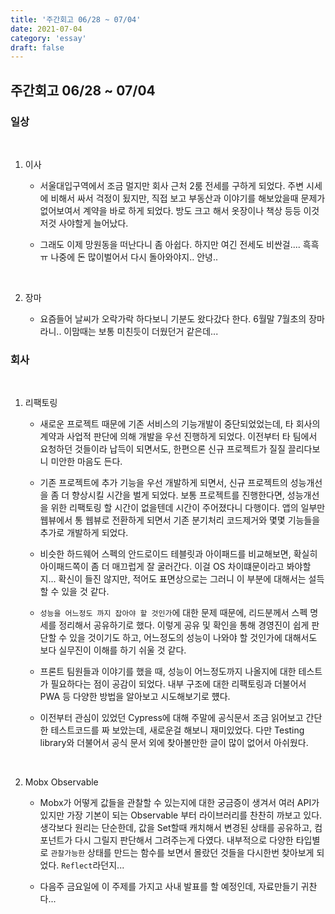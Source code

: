 ```yaml
---
title: '주간회고 06/28 ~ 07/04'
date: 2021-07-04
category: 'essay'
draft: false
---
```


## 주간회고 06/28 ~ 07/04

### 일상

<br>

1. 이사

   - 서울대입구역에서 조금 멀지만 회사 근처 2룸 전세를 구하게 되었다. 주변 시세에 비해서 싸서 걱정이 됬지만, 직접 보고 부동산과 이야기를 해보았을때 문제가 없어보여서 계약을 바로 하게 되었다. 방도 크고 해서 옷장이나 책상 등등 이것저것 사야할게 늘어났다.

   - 그래도 이제 망원동을 떠난다니 좀 아쉽다. 하지만 여긴 전세도 비싼걸.... 흑흑 ㅠ 나중에 돈 많이벌어서 다시 돌아와야지.. 안녕..

<br>

2. 장마

   - 요즘들어 날씨가 오락가락 하다보니 기분도 왔다갔다 한다. 6월말 7월초의 장마라니.. 이맘때는 보통 미친듯이 더웠던거 같은데...

### 회사

<br>

1. 리팩토링

   - 새로운 프로젝트 때문에 기존 서비스의 기능개발이 중단되었었는데, 타 회사의 계약과 사업적 판단에 의해 개발을 우선 진행하게 되었다. 이전부터 타 팀에서 요청하던 것들이라 납득이 되면서도, 한편으론 신규 프로젝트가 질질 끌리다보니 미안한 마음도 든다.

   - 기존 프로젝트에 추가 기능을 우선 개발하게 되면서, 신규 프로젝트의 성능개선을 좀 더 향상시킬 시간을 벌게 되었다. 보통 프로젝트를 진행한다면, 성능개선을 위한 리팩토링 할 시간이 없을텐데 시간이 주어졌다니 다행이다. 앱의 일부만 웹뷰에서 통 웹뷰로 전환하게 되면서 기존 분기처리 코드제거와 몇몇 기능들을 추가로 개발하게 되었다.

   - 비슷한 하드웨어 스펙의 안드로이드 테블릿과 아이패드를 비교해보면, 확실히 아이패드쪽이 좀 더 매끄럽게 잘 굴러간다. 이걸 OS 차이떄문이라고 봐야할지... 확신이 들진 않지만, 적어도 표면상으로는 그러니 이 부분에 대해서는 설득할 수 있을 것 같다.

   - `성능을 어느정도 까지 잡아야 할 것인가`에 대한 문제 때문에, 리드분께서 스펙 명세를 정리해서 공유하기로 했다. 이렇게 공유 및 확인을 통해 경영진이 쉽게 판단할 수 있을 것이기도 하고, 어느정도의 성능이 나와야 할 것인가에 대해서도 보다 실무진이 이해를 하기 쉬울 것 같다.

   - 프론트 팀원들과 이야기를 했을 때, 성능이 어느정도까지 나올지에 대한 테스트가 필요하다는 점이 공감이 되었다. 내부 구조에 대한 리팩토링과 더불어서 PWA 등 다양한 방법을 알아보고 시도해보기로 헀다.

   - 이전부터 관심이 있었던 Cypress에 대해 주말에 공식문서 조금 읽어보고 간단한 테스트코드를 짜 보았는데, 새로운걸 해보니 재미있었다. 다만 Testing library와 더불어서 공식 문서 외에 찾아볼만한 글이 많이 없어서 아쉬웠다.

<br>

2. Mobx Observable

   - Mobx가 어떻게 값들을 관찰할 수 있는지에 대한 궁금증이 생겨서 여러 API가 있지만 가장 기본이 되는 Observable 부터 라이브러리를 찬찬히 까보고 있다. 생각보다 원리는 단순한데, 값을 Set할때 캐치해서 변경된 상태를 공유하고, 컴포넌트가 다시 그릴지 판단해서 그려주는게 다였다. 내부적으로 다양한 타입별로 `관찰가능한` 상태를 만드는 함수를 보면서 몰랐던 것들을 다시한번 찾아보게 되었다. `Reflect`라던지...

   - 다음주 금요일에 이 주제를 가지고 사내 발표를 할 예정인데, 자료만들기 귀찬다...
